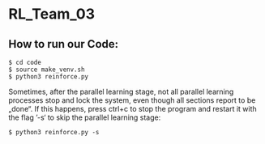 # RL_Team_03

## How to run our Code:

```
$ cd code
$ source make_venv.sh
$ python3 reinforce.py
```

Sometimes, after the parallel learning stage, not all parallel learning processes stop and lock the system, even though all sections report to be „done“.
If this happens, press ctrl+c to stop the program and restart it with the flag ’-s‘ to skip the parallel learning stage:

```
$ python3 reinforce.py -s
```

